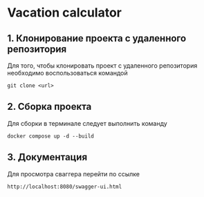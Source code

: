 # Vacation calculator

## 1. Клонирование проекта с удаленного репозитория
Для того, чтобы клонировать проект с удаленного репозитория необходимо воспользоваться командой
```
git clone <url>
```
## 2. Сборка проекта
Для сборки в терминале следует выполнить команду
```
docker compose up -d --build
```
## 3. Документация
Для просмотра сваггера перейти по ссылке
```
http://localhost:8080/swagger-ui.html
```